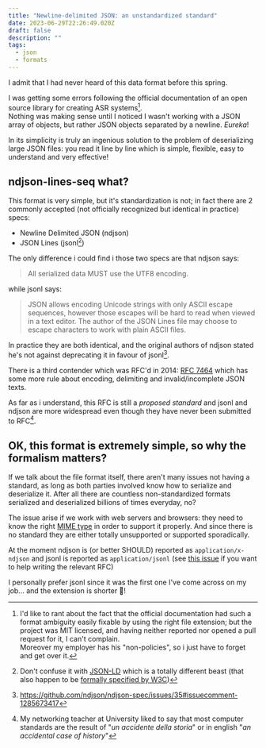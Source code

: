 ```yaml
---
title: "Newline-delimited JSON: an unstandardized standard"
date: 2023-06-29T22:26:49.020Z
draft: false
description: ""
tags:
  - json
  - formats
---
```

I admit that I had never heard of this data format before this spring.

I was getting some errors following the official documentation of an open source library for creating ASR systems[^0].  
Nothing was making sense until I noticed I wasn't working with a JSON array of objects, but rather JSON objects separated by a newline. _Eureka_!

In its simplicity is truly an ingenious solution to the problem of deserializing large JSON files: you read it line by line which is simple, flexible, easy to understand and very effective!

## ndjson-lines-seq what?

This format is very simple, but it's standardization is not; in fact there are 2 commonly accepted (not officially recognized but identical in practice) specs:

* Newline Delimited JSON (ndjson)
* JSON Lines (jsonl[^1])

The only difference i could find i those two specs are that ndjson says: 

> All serialized data MUST use the UTF8 encoding.

while jsonl says:

> JSON allows encoding Unicode strings with only ASCII escape sequences, however those escapes will be hard to read when viewed in a text editor. The author of the JSON Lines file may choose to escape characters to work with plain ASCII files.

In practice they are both identical, and the original authors of ndjson stated he's not against deprecating it in favour of jsonl[^2].

There is a third contender which was RFC'd in 2014: [RFC 7464](https://datatracker.ietf.org/doc/html/rfc7464) which has some more rule about encoding, delimiting and invalid/incomplete JSON texts.  

As far as i understand, this RFC is still a _proposed standard_ and jsonl and ndjson are more widespread even though they have never been submitted to RFC[^3].

## OK, this format is extremely simple, so why the formalism matters?

If we talk about the file format itself, there aren't many issues not having a standard, as long as both parties involved  know how to serialize and deserialize it. After all there are countless non-standardized formats serialized and deserialized billions of times everyday, no?

The issue arise if we work with web servers and browsers: they need to know the right [MIME type](https://datatracker.ietf.org/doc/html/rfc6838) in order to support it properly.
And since there is no standard they are either totally unsupported or supported sporadically.

At the moment ndjson is (or better SHOULD) reported as `application/x-ndjson` and jsonl is reported as `application/jsonl` (see [this issue](https://github.com/wardi/jsonlines/issues/19) if you want to help writing the relevant RFC)

I personally prefer jsonl since it was the first one I've come across on my job... and the extension is shorter :angel:!

[^0]: I'd like to rant about the fact that the official documentation had such a format ambiguity easily fixable by using the right file extension; but the project was MIT licensed, and having neither reported nor opened a pull request for it, I can't complain.  
Moreover my employer has his "non-policies", so i just have to forget and get over it. 

[^1]: Don't confuse it with [JSON-LD](https://json-ld.org/) which is a totally different beast (that also happen to be [formally specified by W3C](https://www.w3.org/2020/08/json-ld-wg-charter.html))

[^2]: https://github.com/ndjson/ndjson-spec/issues/35#issuecomment-1285673417

[^3]: My networking teacher at University liked to say that most computer standards are the result of "*un accidente della storia*" or in english "*an accidental case of history*"